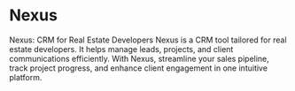 # Nexus
Nexus: CRM for Real Estate Developers  Nexus is a CRM tool tailored for real estate developers. It helps manage leads, projects, and client communications efficiently. With Nexus, streamline your sales pipeline, track project progress, and enhance client engagement in one intuitive platform.

